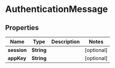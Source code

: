 
# AuthenticationMessage

## Properties
Name | Type | Description | Notes
------------ | ------------- | ------------- | -------------
**session** | **String** |  |  [optional]
**appKey** | **String** |  |  [optional]



